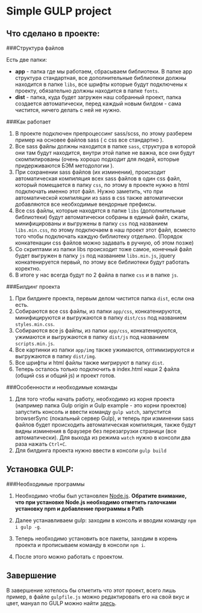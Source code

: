 # Simple GULP project

## Что сделано в проекте:

###Структура файлов

Есть две папки:
* **app** - папка где мы работаем, сбрасываем библиотеки. В папке app структура стандартная, все дополнительные библиотеки должны находится в папке `libs`, все шрифты которые будут подключены к проекту, обязательно должны находится в папке `fonts`.
* **dist** - папка, куда будет загружен наш собранный проект, папка создается автоматически, перед каждый новым билдом - сама чистится, ничего делать с ней не нужно.

###Как работает

1. В проекте подключен препроцессинг sass/scss, по этому разберем пример на основее файлов sass ( с css все стандартно ).
2. Все sass файлы должны находится в папке `sass`, структура в которой они там будут находится, внутри этой папке не важна, все они будут скомпилированы (очень хорошо подходит для людей, которые придерживаются БЭМ методологии ).
3. При сохранении sass файлов (их изминении), происходит автоматическая компиляция всех sass файлов в один css файл, который помещается в папку `css`, по этому в проекте нужно в html подключать именно этот файл. Нужно заметить, что при автоматической компиляции из sass в css также автоматически добавляются все необходимые вендорные префиксы.
4. Все css файлы, которые находятся в папке `libs` (дополнительные библиотеки) будут автоматически собраны в единый файл, сжаты, минифицированы и выгружены в папку `css` под названием `libs.min.css`, по этому подключаем в наш проект этот файл, всместо того чтобы подключать каждую библиотеку отдельно. (Порядок конкатенации css файлов можно задавать в ручную, об этом позже)
5. Со скриптами из папки libs происходит тоже самое, конечный файл будет выгружен в папку `js` под названием `libs.min.js`, jquery конкатенируется первый, по этому все библиотеки будут работать коректно.
6. В итоге у нас всегда будут по 2 файла в папке `css` и в папке `js`.

###Билдинг проекта

1. При билдинге проекта, первым делом чистится папка `dist`, если она есть.
2. Собираются все css файлы, из папки `app/css`, конкатенируются, минифицируются и выгружаются в папку `dist/css` под названием `styles.min.css`.
3. Собираются все js файлы, из папки `app/css`, конкатенируются, ужимаются и выгружаются в папку `dist/js` под названием `scripts.min.js`.
4. Все картинки из папки `app/img` также ужимаются, оптимизируются и выгружаются в папку `dist/img`.
5. Все шрифты и html файлы также мигрируют в папку `dist`.
6. Теперь осталось только подключить в index.html наши 2 файла (общий css и общий js) и проект готов.

###Особенности и необходимые команды

1. Для того чтобы начать работу, необходимо из корня проекта (например папка Gulp origin и Gulp example - это корни проектов) запустить консоль и ввести команду `gulp watch`, запустится browserSync (локальный сервер Gulp), и теперь при изминении sass файлов будет происходить автоматическая компиляция, также будут видны изминения в браузере без перезагрузки страници (все автоматически). Для выхода из режима `watch` нужно в консоли два раза нажать `Ctrl+C`.
2. Для билдинга проекта нужно ввести в консоли `gulp build`

## Установка GULP:

###Необходимые программы

1. Необходимо чтобы был установлен [Node.js](https://nodejs.org/en/).
**Обратите внимание, что при установке Node.js необходимо отметить галочками установку npm и добавление программы в Path**

2. Далее устанавливаем gulp: заходим в консоль и вводим команду `npm i gulp -g`.

3. Теперь необходимо установить все пакеты, заходим в корень проекта и прописываем команду в консоли `npm i`.

4. После этого можно работать с проектом.

## Завершение

В завершение хотелось бы отметить что этот проект, всего лишь пример, в файле `gulpfile.js` можно редактировать его на свой вкус и цвет, мануал по GULP можно найти [здесь](https://gulpjs.com/).






